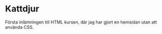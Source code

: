 # Kattdjur

Första inlämningen till HTML kursen, där jag har gjort en hemsidan utan att använda CSS. 
